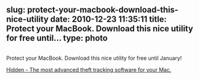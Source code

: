 slug: protect-your-macbook-download-this-nice-utility
date: 2010-12-23 11:35:11
title: Protect your MacBook. Download this nice utility for free until...
type: photo
---

<a href="http://hiddenapp.com/"><img src="{{@asset.url swerner/tumblr/2010-12-23-protect-your-macbook-download-this-nice-utility-e6ca44fb40.jpeg}}" alt=""/></a>

Protect your MacBook. Download this nice utility for free until January! 

 [Hidden - The most advanced theft tracking software for your Mac.](http://hiddenapp.com/)
